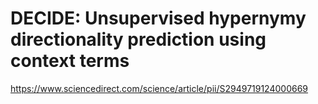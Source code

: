 # DECIDE: Unsupervised hypernymy directionality prediction using context terms
https://www.sciencedirect.com/science/article/pii/S2949719124000669

